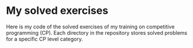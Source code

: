 # My solved exercises

Here is my code of the solved exercises of my training on competitive programming (CP). Each directory in the repository stores solved problems for a specific CP level category.
